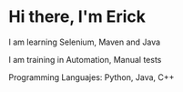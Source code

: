 # Hi there, I'm Erick 

I am learning Selenium, Maven and Java

I am training in Automation, Manual tests 

Programming Languajes: Python, Java, C++

